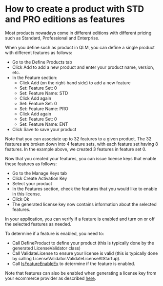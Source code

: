 # How to create a product with STD and PRO editions as features

Most products nowadays come in different editions with different pricing such as Standard, Professional and Enterprise.

When you define such as product in QLM, you can define a single product with different features as follows:

* Go to the Define Products tab
* Click Add to add a new product and enter your product name, version, etc.
* In the Feature section:
  * Click Add (on the right-hand side) to add a new feature
  * Set: Feature Set: 0
  * Set: Feature Name: STD
  * Click Add again
  * Set: Feature Set: 0
  * Set: Feature Name: PRO
  * Click Add again
  * Set: Feature Set: 0
  * Set: Feature Name: ENT
* Click Save to save your product

Note that you can associate up to 32 features to a given product. The 32 features are broken down into 4 feature sets, with each feature set having 8 features. In the example above, we created 3 features in feature set 0.

Now that you created your features, you can issue license keys that enable these features as follows:

* Go to the Manage Keys tab
* Click Create Activation Key
* Select your product
* In the Features section, check the features that you would like to enable in this license.
* Click Ok
* The generated license key now contains information about the selected features.

In your application, you can verify if a feature is enabled and turn on or off the selected features as needed.

To determine if a feature is enabled, you need to:

* Call DefineProduct to define your product (this is typically done by the generated LicenseValidator class)
* Call ValidateLicense to ensure your license is valid (this is typically done by calling LicenseValidator.ValidateLicenseAtStartup).
* Call [IsFeatureEnableEx](../api-reference/.net-api/qlmlicense/client-side-methods/isfeatureenabledex-1.md) to determine if the feature is enabled.

Note that features can also be enabled when generating a license key from your ecommerce provider as described [here](what-is-the-syntax-of-is\_features.md).
